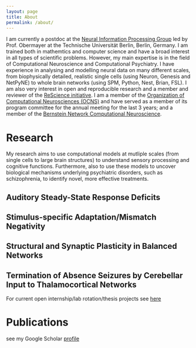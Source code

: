 ```yaml
---
layout: page
title: About
permalink: /about/
---
```



I am currently a postdoc at the [Neural Information Processing Group](https://www.ni.tu-berlin.de/menue/neural_information_processing_group/) led by Prof. Obermayer at the Technische Universität Berlin, Berlin, Germany. I am trained both in mathemtics and computer science and have a broad interest in all types of scientific problems. However, my main expertise is in the field of Computational Neuroscience and Computational Psychiatry. I have experience in analysing and modelling neural data on many different scales, from biophysically detailed, realistic single cells (using Neuron, Genesis and NetPyNE) to whole brain networks (using SPM, Python, Nest, Brian, FSL). I am also very interest in open and reproducible research and a member and reviewer of the [ReScience initiative](http://rescience.github.io/). I am a member of the [Organization of Computational Neurosciences (OCNS)](cnsorg.org) and have served as a member of its program committee for the annual meeting for the last 3 years; and a member of the [Bernstein Network Computational Neuroscience](https://www.bernstein-network.de/de/bernstein-association/join).  

# Research
My research aims to use computational models at mutliple scales (from single cells to large brain structures) to understand sensory processing and cognitive functions. Furthermore, also to use these models to uncover biological mechanisms underlying psychiatric disorders, such as schizophrenia, to identify novel, more effective treatments.

## Auditory Steady-State Response Deficits

## Stimulus-specific Adaptation/Mismatch Negativity

## Structural and Synaptic Plasticity in Balanced Networks

## Termination of Absence Seizures by Cerebellar Input to Thalamocortical Networks

For current open internship/lab rotation/thesis projects see [here]()

# Publications
see my Google Scholar [profile](https://scholar.google.de/citations?user=6COgDzwAAAAJ&hl=de)
